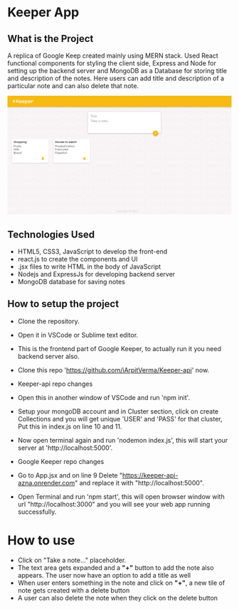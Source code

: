 # Keeper App


## What is the Project

A replica of Google Keep created mainly using MERN stack. Used React functional components for styling the client side, Express and Node for setting up the backend server and MongoDB as a Database for storing title and description of the notes. Here users can add title and description of a particular note and can also delete that note.

![](https://github.com/iArpitVerma/Google-Keeper/blob/main/assets/images/initial-page.jpg)


## Technologies Used

* HTML5, CSS3, JavaScript to develop the front-end
* react.js to create the components and UI
* .jsx files to write HTML in the body of JavaScript
* Nodejs and ExpressJs for developing backend server
* MongoDB database for saving notes


## How to setup the project

* Clone the repository.
* Open it in VSCode or Sublime text editor.
* This is the frontend part of Google Keeper, to actually run it you need backend server also.
* Clone this repo 'https://github.com/iArpitVerma/Keeper-api' now.

* Keeper-api repo changes
* Open this in another window of VSCode and run 'npm init'.
* Setup your mongoDB account and in Cluster section, click on create Collections and you will get unique 'USER' and 'PASS' for that cluster, Put this in index.js on line 10 and 11.
* Now open terminal again and run 'nodemon index.js', this will start your server at 'http://localhost:5000'.

* Google Keeper repo changes
* Go to App.jsx and on line 9 Delete "https://keeper-api-azna.onrender.com" and replace it with "http://localhost:5000".
* Open Terminal and run 'npm start', this will open browser window with url "http://localhost:3000" and you will see your web app running successfully.


# How to use
* Click on "Take a note..." placeholder.
* The text area gets expanded and a **"+"** button to add the note also appears. The user now have an option to add a title as well
* When user enters something in the note and click on **"+"**, a new tile of note gets created with a delete button
* A user can also delete the note when they click on the delete button